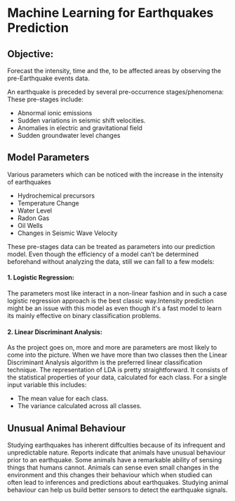 # Machine Learning for Earthquakes Prediction

## Objective:
Forecast the intensity, time and the, to be affected areas by observing the pre-Earthquake events data.

An earthquake is preceded by several pre-occurrence stages/phenomena:
These pre-stages include: 
- Abnormal ionic emissions
- Sudden variations in seismic shift velocities.
- Anomalies in electric and gravitational field
- Sudden groundwater level changes 

## Model Parameters
Various parameters which can be noticed with the increase in the intensity of earthquakes
- Hydrochemical precursors  
- Temperature Change  
- Water Level  
- Radon Gas 
- Oil Wells  
- Changes in Seismic Wave Velocity

These pre-stages data can be treated as parameters into our prediction model.
Even though the efficiency of a model can’t be determined beforehand without analyzing the data, still we can fall to a few models:
#### 1. Logistic Regression: 
The parameters most like interact in a non-linear fashion and in such a case logistic regression approach is the best classic way.Intensity prediction might be an issue with this model as even though it's a fast model to learn its mainly effective on binary classification problems. 
#### 2. Linear Discriminant Analysis: 
As the project goes on, more and more are parameters are most likely to come into the picture. When we have more than two classes then the Linear Discriminant Analysis algorithm is the preferred linear classification technique.
The representation of LDA is pretty straightforward. It consists of the statistical properties of your data, calculated for each class. For a single input variable this includes:
- The mean value for each class.
- The variance calculated across all classes.

## Unusual Animal Behaviour
Studying earthquakes has inherent diffculties because of its infrequent and unpredictable nature. Reports indicate that animals have unusual behaviour prior to an earthquake. Some animals have a remarkable ability of sensing things that humans cannot. Animals can sense even small changes in the environment and this changes their behaviour which when studied can often lead to inferences and predictions about earthquakes. Studying animal behaviour can help us build better sensors to detect the earthquake signals. 

